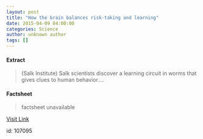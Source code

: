 ```yaml
---
layout: post
title: "How the brain balances risk-taking and learning"
date: 2015-04-09 04:00:00
categories: Science
author: unknown author
tags: []
---
```



#### Extract
>(Salk Institute) Salk scientists discover a learning circuit in worms that gives clues to human behavior....

#### Factsheet
>factsheet unavailable

[Visit Link](http://www.eurekalert.org/pub_releases/2015-04/si-htb040315.php)

id:  107095
